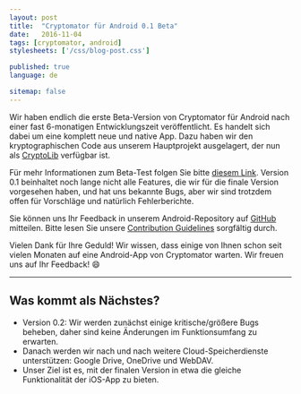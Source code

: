 ```yaml
---
layout: post
title:  "Cryptomator für Android 0.1 Beta"
date:   2016-11-04
tags: [cryptomator, android]
stylesheets: ['/css/blog-post.css']

published: true
language: de

sitemap: false
---
```

Wir haben endlich die erste Beta-Version von Cryptomator für Android nach einer fast 6-monatigen Entwicklungszeit veröffentlicht. Es handelt sich dabei um eine komplett neue und native App. Dazu haben wir den kryptographischen Code aus unserem Hauptprojekt ausgelagert, der nun als <a href="https://github.com/cryptomator/cryptolib" target="_blank">CryptoLib</a> verfügbar ist.

Für mehr Informationen zum Beta-Test folgen Sie bitte <a href="/de/android" target="_blank">diesem Link</a>. Version 0.1 beinhaltet noch lange nicht alle Features, die wir für die finale Version vorgesehen haben, und hat uns bekannte Bugs, aber wir sind trotzdem offen für Vorschläge und natürlich Fehlerberichte.

Sie können uns Ihr Feedback in unserem Android-Repository auf <a href="https://github.com/cryptomator/cryptomator-android" target="_blank">GitHub</a> mitteilen. Bitte lesen Sie unsere <a href="https://github.com/cryptomator/cryptomator-android/blob/master/CONTRIBUTING.md" target="_blank">Contribution Guidelines</a> sorgfältig durch.

Vielen Dank für Ihre Geduld! Wir wissen, dass einige von Ihnen schon seit vielen Monaten auf eine Android-App von Cryptomator warten. Wir freuen uns auf Ihr Feedback! :smile:

<hr/>

## Was kommt als Nächstes?
- Version 0.2: Wir werden zunächst einige kritische/größere Bugs beheben, daher sind keine Änderungen im Funktionsumfang zu erwarten.
- Danach werden wir nach und nach weitere Cloud-Speicherdienste unterstützen: Google Drive, OneDrive und WebDAV.
- Unser Ziel ist es, mit der finalen Version in etwa die gleiche Funktionalität der iOS-App zu bieten.

